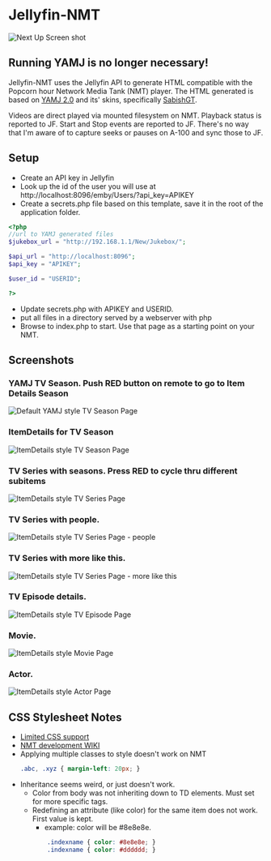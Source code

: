 # Jellyfin-NMT

![Next Up Screen shot](../assets/NextUp.png)

## Running YAMJ is no longer necessary!

Jellyfin-NMT uses the Jellyfin API to generate HTML compatible with the Popcorn hour Network Media Tank (NMT) player. The HTML generated is based on [YAMJ 2.0](https://github.com/YAMJ/yamj-v2) and its' skins, specifically [SabishGT](http://www.gt-projects.net/news.php).

Videos are direct played via mounted filesystem on NMT. Playback status is reported to JF. Start and Stop events are reported to JF. There's no way that I'm aware of to capture seeks or pauses on A-100 and sync those to JF.

## Setup

- Create an API key in Jellyfin
- Look up the id of the user you will use at http://localhost:8096/emby/Users/?api_key=APIKEY
- Create a secrets.php file based on this template, save it in the root of the application folder.

```php
<?php
//url to YAMJ generated files
$jukebox_url = "http://192.168.1.1/New/Jukebox/";

$api_url = "http://localhost:8096";
$api_key = "APIKEY";

$user_id = "USERID";

?>
```

- Update secrets.php with APIKEY and USERID.
- put all files in a directory served by a webserver with php
- Browse to index.php to start. Use that page as a starting point on your NMT.

## Screenshots

### YAMJ TV Season. Push RED button on remote to go to Item Details Season
![Default YAMJ style TV Season Page](../assets/Season_YAMJ.png)

### ItemDetails for TV Season
![ItemDetails style TV Season Page](../assets/Season.png)

### TV Series with seasons. Press RED to cycle thru different subitems
![ItemDetails style TV Series Page](../assets/Series.png)

### TV Series with people.
![ItemDetails style TV Series Page - people](../assets/Series_people.png)

### TV Series with more like this.
![ItemDetails style TV Series Page - more like this](../assets/Series_more.png)

### TV Episode details.
![ItemDetails style TV Episode Page](../assets/Episode.png)

### Movie.
![ItemDetails style Movie Page](../assets/Movie.png)

### Actor.
![ItemDetails style Actor Page](../assets/Actor.png)


## CSS Stylesheet Notes
- [Limited CSS support](http://files.syabas.com/networkedmediatank/www.networkedmediatank.com/download/docs/NMT_stylesheet_20080118.htm)
- [NMT development WIKI](http://www.networkedmediatank.com/wiki/index.php/Main_Page)
- Applying multiple classes to style doesn't work on NMT
    ```css
    .abc, .xyz { margin-left: 20px; }
    ```
- Inheritance seems weird, or just doesn't work.
  - Color from body was not inheriting down to TD elements. Must set for more specific tags.
  - Redefining an attribute (like color) for the same item does not work. First value is kept.
    - example: color will be #8e8e8e.
    ```css
        .indexname { color: #8e8e8e; }
        .indexname { color: #dddddd; }
    ```


